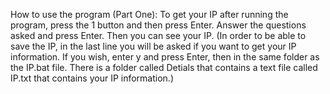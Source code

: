 How to use the program (Part One):
To get your IP after running the program, press the 1 button and then press Enter. Answer the questions asked and press Enter.
Then you can see your IP.
(In order to be able to save the IP, in the last line you will be asked if you want to get your IP information. If you wish, enter y and press Enter, then in the same folder as the IP.bat file. There is a folder called Detials that contains a text file called IP.txt that contains your IP information.)
